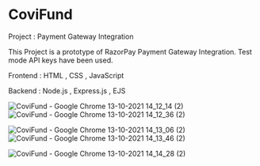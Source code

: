 # CoviFund
Project : Payment Gateway Integration

This Project is a prototype of RazorPay Payment Gateway Integration. Test mode API keys have been used.


Frontend : HTML , CSS , JavaScript

Backend : Node.js , Express.js , EJS

![CoviFund - Google Chrome 13-10-2021 14_12_14 (2)](https://user-images.githubusercontent.com/85646974/137100255-afc07a64-709e-49ad-9ee8-3e5bccbfbc5a.png)
![CoviFund - Google Chrome 13-10-2021 14_12_36 (2)](https://user-images.githubusercontent.com/85646974/137100949-2c0b75f1-c2d7-45e5-94d9-8bca268bb4b9.png)



![CoviFund - Google Chrome 13-10-2021 14_13_06 (2)](https://user-images.githubusercontent.com/85646974/137100517-72fbac33-3cf1-426b-b093-3f07e978a80f.png)
![CoviFund - Google Chrome 13-10-2021 14_13_46 (2)](https://user-images.githubusercontent.com/85646974/137100591-c5214fc7-35e5-4b77-9635-9d6bc0f65092.png)

![CoviFund - Google Chrome 13-10-2021 14_14_28 (2)](https://user-images.githubusercontent.com/85646974/137100622-c86c4e8c-a66a-4337-b9e0-288e56f99eff.png)



